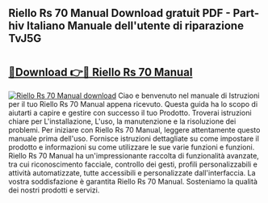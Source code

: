## Riello Rs 70 Manual Download gratuit PDF - Part-hiv Italiano Manuale dell'utente di riparazione TvJ5G

# <h2><a href="http://dffyho.blite.top/?on=Riello+Rs+70+Manual">🔗Download 👉🔴 Riello Rs 70 Manual</a></h2>

[![Riello Rs 70 Manual download](https://i.imgur.com/lujVjoI.png)](http://dffyho.blite.top/?on=Riello+Rs+70+Manual)
Ciao e benvenuto nel manuale di Istruzioni per il tuo Riello Rs 70 Manual appena ricevuto. Questa guida ha lo scopo di aiutarti a capire e gestire con successo il tuo Prodotto. Troverai istruzioni chiare per L'installazione, L'uso, la manutenzione e la risoluzione dei problemi. Per iniziare con Riello Rs 70 Manual, leggere attentamente questo manuale prima dell'uso. Fornisce istruzioni dettagliate su come impostare il prodotto e informazioni su come utilizzare le sue varie funzioni e funzioni. Riello Rs 70 Manual ha un'impressionante raccolta di funzionalità avanzate, tra cui riconoscimento facciale, controllo dei gesti, profili personalizzabili e attività automatizzate, tutte accessibili e personalizzate dall'interfaccia. La vostra soddisfazione è garantita Riello Rs 70 Manual. Sosteniamo la qualità dei nostri prodotti e servizi.

